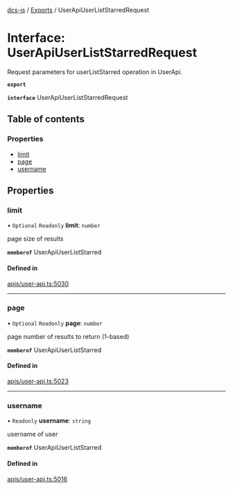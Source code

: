 [dcs-js](../README.md) / [Exports](../modules.md) / UserApiUserListStarredRequest

# Interface: UserApiUserListStarredRequest

Request parameters for userListStarred operation in UserApi.

**`export`**

**`interface`** UserApiUserListStarredRequest

## Table of contents

### Properties

- [limit](UserApiUserListStarredRequest.md#limit)
- [page](UserApiUserListStarredRequest.md#page)
- [username](UserApiUserListStarredRequest.md#username)

## Properties

### <a id="limit" name="limit"></a> limit

• `Optional` `Readonly` **limit**: `number`

page size of results

**`memberof`** UserApiUserListStarred

#### Defined in

[apis/user-api.ts:5030](https://github.com/unfoldingWord/dcs-js/blob/b29eb7a/apis/user-api.ts#L5030)

___

### <a id="page" name="page"></a> page

• `Optional` `Readonly` **page**: `number`

page number of results to return (1-based)

**`memberof`** UserApiUserListStarred

#### Defined in

[apis/user-api.ts:5023](https://github.com/unfoldingWord/dcs-js/blob/b29eb7a/apis/user-api.ts#L5023)

___

### <a id="username" name="username"></a> username

• `Readonly` **username**: `string`

username of user

**`memberof`** UserApiUserListStarred

#### Defined in

[apis/user-api.ts:5016](https://github.com/unfoldingWord/dcs-js/blob/b29eb7a/apis/user-api.ts#L5016)
